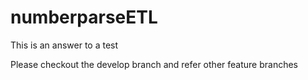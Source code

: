 numberparseETL
==============
This is an answer to a test

Please checkout the develop branch and refer other feature branches
